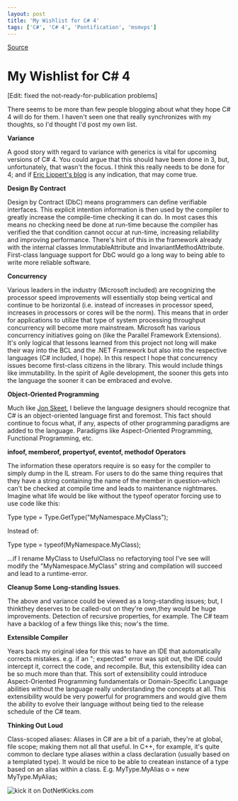 ```yaml
---
layout: post
title: 'My Wishlist for C# 4'
tags: ['C#', 'C# 4', 'Pontification', 'msmvps']
---
```

[Source](http://blogs.msmvps.com/peterritchie/2008/02/12/my-wishlist-for-c-4/ "Permalink to My Wishlist for C# 4")

# My Wishlist for C# 4

[Edit: fixed the not-ready-for-publication problems]

There seems to be more than few people blogging about what they hope C# 4 will do for them. I haven't seen one that really synchronizes with my thoughts, so I'd thought I'd post my own list.

**Variance**

A good story with regard to variance with generics is vital for upcoming versions of C# 4. You could argue that this should have been done in 3, but, unfortunately, that wasn't the focus. I think this really needs to be done for 4; and if [Eric Lippert's blog][1] is any indication, that may come true.

**Design By Contract**

Design by Contract (DbC) means programmers can define verifiable interfaces. This explicit intention information is then used by the compiler to greatly increase the compile-time checking it can do. In most cases this means no checking need be done at run-time because the compiler has verified the that condition cannot occur at run-time, increasing reliability and improving performance. There's hint of this in the framework already with the internal classes ImmutableAttribute and InvariantMethodAttribute. First-class language support for DbC would go a long way to being able to write more reliable software.

**Concurrency**

Various leaders in the industry (Microsoft included) are recognizing the processor speed improvements will essentially stop being vertical and continue to be horizontal (i.e. instead of increases in processor speed, increases in processors or cores will be the norm). This means that in order for applications to utilize that type of system processing throughput concurrency will become more mainstream. Microsoft has various concurrency initiatives going on (like the Parallel Framework Extensions). It's only logical that lessons learned from this project not long will make their way into the BCL and the .NET Framework but also into the respective languages (C# included, I hope). In this respect I hope that concurrency issues become first-class citizens in the library. This would include things like immutability. In the spirit of Agile development, the sooner this gets into the language the sooner it can be embraced and evolve.

**Object-Oriented Programming**

Much like [Jon Skeet][2], I believe the language designers should recognize that C# is an object-oriented language first and foremost. This fact should continue to focus what, if any, aspects of other programming paradigms are added to the language. Paradigms like Aspect-Oriented Programming, Functional Programming, etc.

**infoof, memberof, propertyof, eventof, methodof Operators**

The information these operators require is so easy for the compiler to simply dump in the IL stream. For users to do the same thing requires that they have a string containing the name of the member in question–which can't be checked at compile time and leads to maintenance nightmares. Imagine what life would be like without the typeof operator forcing use to use code like this:

  

 Type type = Type.GetType("MyNamespace.MyClass");

Instead of:

  

 Type type = typeof(MyNamespace.MyClass);

…if I rename MyClass to UsefulClass no refactorying tool I've see will modify the "MyNamespace.MyClass" string and compilation will succeed and lead to a runtime-error.

**Cleanup Some Long-standing Issues**.

The above and variance could be viewed as a long-standing issues; but, I thinkthey deserves to be called-out on they're own,they would be huge improvements. Detection of recursive properties, for example. The C# team have a backlog of a few things like this; now's the time.

**Extensible Compiler**

Years back my original idea for this was to have an IDE that automatically corrects mistakes. e.g. if an "; expected" error was spit out, the IDE could intercept it, correct the code, and recompile. But, this extensibility idea can be so much more than that. This sort of extensibility could introduce Aspect-Oriented Programming fundamentals or Domain-Specific Language abilities without the language really understanding the concepts at all. This extensibility would be very powerful for programmers and would give them the ability to evolve their language without being tied to the release schedule of the C# team.

**Thinking Out Loud**

Class-scoped aliases: Aliases in C# are a bit of a pariah, they're at global, file scope; making them not all that useful. In C++, for example, it's quite common to declare type aliases within a class declaration (usually based on a templated type). It would be nice to be able to createan instance of a type based on an alias within a class. E.g. MyType.MyAlias o = new MyType.MyAlias;



![kick it on DotNetKicks.com][3]

[1]: http://blogs.msdn.com/ericlippert/archive/tags/Covariance+and+Contravariance/default.aspx
[2]: http://msmvps.com/blogs/jon.skeet/archive/2008/02/10/c-4-part-4-my-manifesto-and-wishlist.aspx?CommentPosted=true#commentmessage
[3]: http://www.dotnetkicks.com/Services/Images/KickItImageGenerator.ashx?url=http%3a%2f%2fmsmvps.com%2fblogs%2fpeterritchie%2farchive%2f2008%2f02%2f06%2funit-testing-the-units.aspx


